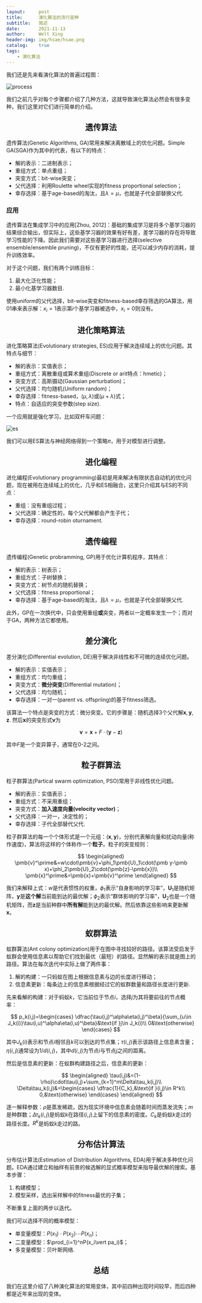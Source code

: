 ```yaml
---
layout:     post
title:      演化算法的流行变种
subtitle:   简述
date:       2021-11-13
author:     Welt Xing
header-img: img/hsae/hsae.png
catalog:    true
tags:
    - 演化算法
---
```


我们还是先来看演化算法的普遍过程图：

![process](/img/hsae/evolution.png)

我们之前几乎对每个步骤都介绍了几种方法，这就导致演化算法必然会有很多变种，我们这里对它们进行简单的介绍。

## <center>遗传算法

遗传算法(Genetic Algorithms, GA)常用来解决离散域上的优化问题。Simple GA(SGA)作为其中的代表，有以下的特点：

- 解的表示：二进制表示；
- 重组方式：单点重组；
- 突变方式：bit-wise突变；
- 父代选择：利用Roulette wheel实现的fitness proportional selection；
- 幸存选择：基于age-based的淘汰，且$\lambda=\mu$，也就是子代全部替换父代.

### 应用

遗传算法在集成学习中的应用[Zhou, 2012]：基础的集成学习是将多个基学习器的结果综合输出，但实际上，这些基学习器的效果有好有差，差学习器的存在将导致学习性能的下降。因此我们需要对这些基学习器进行选择(selective ensemble/ensemble pruning)，不仅有更好的性能，还可以减少内存的消耗，提升训练效率。

对于这个问题，我们有两个训练目标：

1. 最大化泛化性能；
2. 最小化基学习器数目.

使用uniform的父代选择，bit-wise突变和fitness-based幸存筛选的GA算法，用01串来表示解：$x_i=1$表示第$i$个基学习器被选中，$x_i=0$则没有。

## <center>进化策略算法

进化策略算法(Evolutionary strategies, ES)应用于解决连续域上的优化问题。其特点与细节：

- 解的表示：实值表示；
- 重组方式：离散重组或算术重组(Discrete or arit特点：hmetic)；
- 突变方式：高斯摄动(Gaussian perturbation)；
- 父代选择：均匀随机(Uniform random)；
- 幸存选择：fitness-based，$(\mu,\lambda)$或$(\mu+\lambda)$式；
- 特点：自适应的突变参数(step size).
  
一个应用就是强化学习，比如双杆车问题：

![es](/img/hsae/es_example.png)

我们可以用ES算法与神经网络得到一个策略$\pi$，用于对模型进行调整。

## <center>进化编程

进化编程(Evolutionary programming)最初是用来解决有限状态自动机的优化问题，现在被用在连续域上的优化，几乎和ES相融合，这里只介绍其与ES的不同点：

- 重组：没有重组过程；
- 父代选择：确定性的，每个父代解都会产生子代；
- 幸存选择：round-robin oturnament.

## <center>遗传编程

遗传编程(Genetic probramming, GP)用于优化计算机程序，其特点：

- 解的表示：树表示；
- 重组方式：子树替换；
- 突变方式：树节点的随机替换；
- 父代选择：fitness proportional；
- 幸存选择：基于age-based的淘汰，且$\lambda=\mu$，也就是子代全部替换父代.

此外，GP在一次换代中，只会使用重组**或**突变，两者以一定概率发生一个；而对于GA，两种方法它都使用。

## <center>差分演化

差分演化(Differential evolution, DE)用于解决非线性和不可微的连续优化问题。

- 解的表示：实值表示；
- 重组方式：均匀重组；
- 突变方式：**微分突变**(Differential mutation)；
- 父代选择：均匀随机；
- 幸存选择：一对一(parent vs. offspriing)的基于fitness筛选。

该算法一个特点是突变的方式：微分突变。它的步骤是：随机选择3个父代解$\pmb{x},\pmb{y},\pmb{z}$. 然后$\pmb x$的突变形式$\pmb v$为

$$
\pmb{v}=\pmb{x}+F\cdot(\pmb y-\pmb z)
$$

其中$F$是一个变异算子，通常在0-2之间。

## <center>粒子群算法

粒子群算法(Partical swarm optimization, PSO)常用于非线性优化问题。

- 解的表示：实值表示；
- 重组方式：不采用重组；
- 突变方式：**加入速度向量(velocity vector)**；
- 父代选择：一对一，决定性的；
- 幸存选择：子代全部替代父代.

粒子群算法的每一个个体形式是一个元组：$(\pmb{x},\pmb{y})$，分别代表解向量和扰动向量(称作速度)，算法将这样的个体称作一个**粒子**。粒子的突变规则：

$$
\begin{aligned}
\pmb{v}^\prime&=w\cdot\pmb{v}+\phi_1\pmb{U}_1\cdot(\pmb y-\pmb x)+\phi_2\pmb{U}_2\cdot(\pmb{z}-\pmb{x})\\
\pmb{x}^\prime&=\pmb{x}+\pmb{v}^\prime
\end{aligned}
$$

我们来解释上式：$w$是代表惯性的权重，$\phi_1$表示“自身影响的学习率”，$\pmb U_1$是随机矩阵，$\pmb y$是**这个解**当前能到达的最优解；$\phi_2$表示“群体影响的学习率”，$\pmb U_2$也是一个随机矩阵，而$\pmb z$是当前种群中**所有解**能到达的最优解。然后依靠这些影响来更新解$\pmb{x}$。

## <center>蚁群算法

蚁群算法(Ant colony optimization)用于在图中寻找较好的路径。该算法受启发于蚁群会使用信息素以帮助它们找到最优（最短）的路径。显然解的表示就是图上的路径。算法在每次迭代中实际上做了两件事：

1. 解的构建：一只蚂蚁在图上根据信息素与边的长度进行移动；
2. 信息素更新：每条边上的信息素根据经过它的蚁群数量和路径长度进行更新.

先来看解的构建：对于蚂蚁$k$，它当前位于节点$i$，选择$j$为其将要前往的节点概率：

$$
p_k(i,j)=\begin{cases}
\dfrac{\tau(i,j)^\alpha\eta(i,j)^\beta}{\sum_{u\in J_k(i)}\tau(i,u)^\alpha\eta(i,u)^\beta}&\text{if }j\in J_k(i)\\
0&\text{otherwise}
\end{cases}
$$

其中$J_k(i)$表示和节点$i$相邻且$k$可以到达的节点集；$\tau(i,j)$表示该路径上信息素含量；$\eta(i,j)$通常设为$1/d(i,j)$，其中$d(i,j)$为节点$i$与节点$j$之间的距离。

然后是信息素的更新：在蚁群构建路径之后，信息素的更新：

$$
\begin{aligned}
\tau(i,j)&=(1-\rho)\cdot\tau(i,j)+\sum_{k=1}^m\Delta\tau_k(i,j)\\
\Delta\tau_k(i,j)&=\begin{cases}
\dfrac{1}{C_k},&\text{if }(i,j)\in R^k\\
0,&\text{otherwise}
\end{cases}
\end{aligned}
$$

逐一解释参数：$\rho$是蒸发稀疏，因为现实环境中信息素会随着时间而蒸发流失；$m$是种群数；$\Delta\tau_k(i,j)$是蚂蚁$k$在路径$(i,j)$上留下的信息素的密度。$C_k$是蚂蚁$k$走过的路径长度。$R^k$是蚂蚁$k$走过的路。

## <center>分布估计算法

分布估计算法(Estimation of Distribution Algorithms, EDA)用于解决多种优化问题。EDA通过建立和抽样有前景的候选解的显式概率模型来指导最优解的搜索。基本步骤：

1. 构建模型；
2. 模型采样，选出采样解中的fitness最优的子集；

不断重复上面的两步以迭代。

我们可以选择不同的概率模型：

- 单变量模型：$P(x_1)\cdot P(x_2)\cdots P(x_n)$；
- 二变量模型：$\prod_{i=1}^nP(x_i\vert pa_i)$；
- 多变量模型：贝叶斯网络.

## <center>总结

我们在这里介绍了八种演化算法的常用变体，其中前四种出现时间较早，而后四种都是近年来出现的变体。
